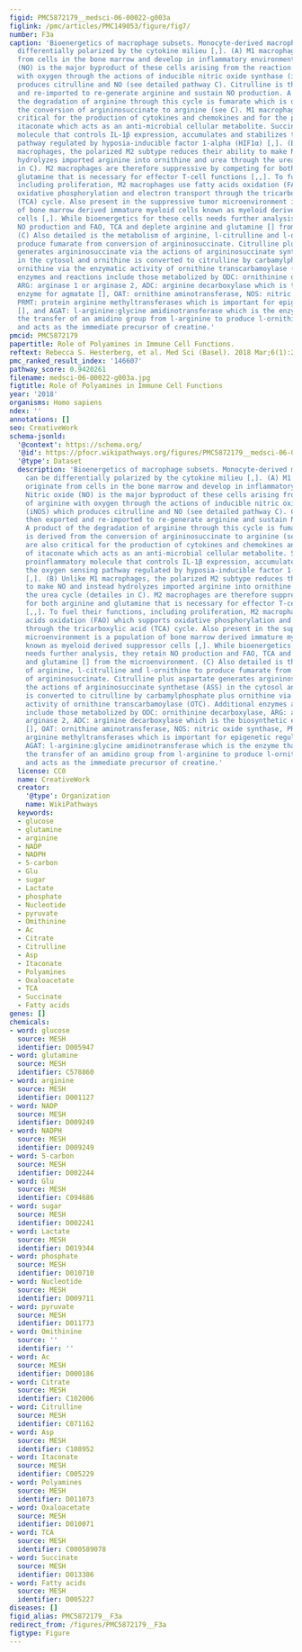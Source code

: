 ```yaml
---
figid: PMC5872179__medsci-06-00022-g003a
figlink: /pmc/articles/PMC149053/figure/fig7/
number: F3a
caption: 'Bioenergetics of macrophage subsets. Monocyte-derived macrophages can be
  differentially polarized by the cytokine milieu [,]. (A) M1 macrophages originate
  from cells in the bone marrow and develop in inflammatory environments. Nitric oxide
  (NO) is the major byproduct of these cells arising from the reaction of arginine
  with oxygen through the actions of inducible nitric oxide synthase (iNOS) which
  produces citrulline and NO (see detailed pathway C). Citrulline is then exported
  and re-imported to re-generate arginine and sustain NO production. A product of
  the degradation of arginine through this cycle is fumarate which is derived from
  the conversion of argininosuccinate to arginine (see C). M1 macrophages are also
  critical for the production of cytokines and chemokines and for the production of
  itaconate which acts as an anti-microbial cellular metabolite. Succinate, a proinflammatory
  molecule that controls IL-1β expression, accumulates and stabilizes the oxygen sensing
  pathway regulated by hyposia-inducible factor 1-alpha (HIF1α) [,]. (B) Unlike M1
  macrophages, the polarized M2 subtype reduces their ability to make NO and instead
  hydrolyzes imported arginine into ornithine and urea through the urea cycle (detailes
  in C). M2 macrophages are therefore suppressive by competing for both arginine and
  glutamine that is necessary for effector T-cell functions [,,]. To fuel their functions,
  including proliferation, M2 macrophages use fatty acids oxidation (FAO) which supports
  oxidative phosphorylation and electron transport through the tricarboxylic acid
  (TCA) cycle. Also present in the suppressive tumor microenvironment is a population
  of bone marrow derived immature myeloid cells known as myeloid derived suppressor
  cells [,]. While bioenergetics for these cells needs further analysis, they retain
  NO production and FAO, TCA and deplete arginine and glutamine [] from the microenvironment.
  (C) Also detailed is the metabolism of arginine, l-citrulline and l-ornithine to
  produce fumarate from conversion of argininosuccinate. Citrulline plus aspartate
  generates argininosuccinate via the actions of argininosuccinate synthetase (ASS)
  in the cytosol and ornithine is converted to citrulline by carbamylphosphate plus
  ornithine via the enzymatic activity of ornithine transcarbamoylase (OTC). Additional
  enzymes and reactions include those metabolized by ODC: ornithinine decarboxylase,
  ARG: arginase 1 or arginase 2, ADC: arginine decarboxylase which is the biosynthetic
  enzyme for agmatate [], OAT: ornithine aminotransferase, NOS: nitric oxide synthase,
  PRMT: protein arginine methyltransferases which is important for epigenetic regulation
  [], and AGAT: l-arginine:glycine amidinotransferase which is the enzyme that catalyzes
  the transfer of an amidino group from l-arginine to produce l-ornithine and guanidinoacetate
  and acts as the immediate precursor of creatine.'
pmcid: PMC5872179
papertitle: Role of Polyamines in Immune Cell Functions.
reftext: Rebecca S. Hesterberg, et al. Med Sci (Basel). 2018 Mar;6(1):22.
pmc_ranked_result_index: '146607'
pathway_score: 0.9420261
filename: medsci-06-00022-g003a.jpg
figtitle: Role of Polyamines in Immune Cell Functions
year: '2018'
organisms: Homo sapiens
ndex: ''
annotations: []
seo: CreativeWork
schema-jsonld:
  '@context': https://schema.org/
  '@id': https://pfocr.wikipathways.org/figures/PMC5872179__medsci-06-00022-g003a.html
  '@type': Dataset
  description: 'Bioenergetics of macrophage subsets. Monocyte-derived macrophages
    can be differentially polarized by the cytokine milieu [,]. (A) M1 macrophages
    originate from cells in the bone marrow and develop in inflammatory environments.
    Nitric oxide (NO) is the major byproduct of these cells arising from the reaction
    of arginine with oxygen through the actions of inducible nitric oxide synthase
    (iNOS) which produces citrulline and NO (see detailed pathway C). Citrulline is
    then exported and re-imported to re-generate arginine and sustain NO production.
    A product of the degradation of arginine through this cycle is fumarate which
    is derived from the conversion of argininosuccinate to arginine (see C). M1 macrophages
    are also critical for the production of cytokines and chemokines and for the production
    of itaconate which acts as an anti-microbial cellular metabolite. Succinate, a
    proinflammatory molecule that controls IL-1β expression, accumulates and stabilizes
    the oxygen sensing pathway regulated by hyposia-inducible factor 1-alpha (HIF1α)
    [,]. (B) Unlike M1 macrophages, the polarized M2 subtype reduces their ability
    to make NO and instead hydrolyzes imported arginine into ornithine and urea through
    the urea cycle (detailes in C). M2 macrophages are therefore suppressive by competing
    for both arginine and glutamine that is necessary for effector T-cell functions
    [,,]. To fuel their functions, including proliferation, M2 macrophages use fatty
    acids oxidation (FAO) which supports oxidative phosphorylation and electron transport
    through the tricarboxylic acid (TCA) cycle. Also present in the suppressive tumor
    microenvironment is a population of bone marrow derived immature myeloid cells
    known as myeloid derived suppressor cells [,]. While bioenergetics for these cells
    needs further analysis, they retain NO production and FAO, TCA and deplete arginine
    and glutamine [] from the microenvironment. (C) Also detailed is the metabolism
    of arginine, l-citrulline and l-ornithine to produce fumarate from conversion
    of argininosuccinate. Citrulline plus aspartate generates argininosuccinate via
    the actions of argininosuccinate synthetase (ASS) in the cytosol and ornithine
    is converted to citrulline by carbamylphosphate plus ornithine via the enzymatic
    activity of ornithine transcarbamoylase (OTC). Additional enzymes and reactions
    include those metabolized by ODC: ornithinine decarboxylase, ARG: arginase 1 or
    arginase 2, ADC: arginine decarboxylase which is the biosynthetic enzyme for agmatate
    [], OAT: ornithine aminotransferase, NOS: nitric oxide synthase, PRMT: protein
    arginine methyltransferases which is important for epigenetic regulation [], and
    AGAT: l-arginine:glycine amidinotransferase which is the enzyme that catalyzes
    the transfer of an amidino group from l-arginine to produce l-ornithine and guanidinoacetate
    and acts as the immediate precursor of creatine.'
  license: CC0
  name: CreativeWork
  creator:
    '@type': Organization
    name: WikiPathways
  keywords:
  - glucose
  - glutamine
  - arginine
  - NADP
  - NADPH
  - 5-carbon
  - Glu
  - sugar
  - Lactate
  - phosphate
  - Nucleotide
  - pyruvate
  - Omithinine
  - Ac
  - Citrate
  - Citrulline
  - Asp
  - Itaconate
  - Polyamines
  - Oxaloacetate
  - TCA
  - Succinate
  - Fatty acids
genes: []
chemicals:
- word: glucose
  source: MESH
  identifier: D005947
- word: glutamine
  source: MESH
  identifier: C578860
- word: arginine
  source: MESH
  identifier: D001127
- word: NADP
  source: MESH
  identifier: D009249
- word: NADPH
  source: MESH
  identifier: D009249
- word: 5-carbon
  source: MESH
  identifier: D002244
- word: Glu
  source: MESH
  identifier: C094686
- word: sugar
  source: MESH
  identifier: D002241
- word: Lactate
  source: MESH
  identifier: D019344
- word: phosphate
  source: MESH
  identifier: D010710
- word: Nucleotide
  source: MESH
  identifier: D009711
- word: pyruvate
  source: MESH
  identifier: D011773
- word: Omithinine
  source: ''
  identifier: ''
- word: Ac
  source: MESH
  identifier: D000186
- word: Citrate
  source: MESH
  identifier: C102006
- word: Citrulline
  source: MESH
  identifier: C071162
- word: Asp
  source: MESH
  identifier: C108952
- word: Itaconate
  source: MESH
  identifier: C005229
- word: Polyamines
  source: MESH
  identifier: D011073
- word: Oxaloacetate
  source: MESH
  identifier: D010071
- word: TCA
  source: MESH
  identifier: C000589078
- word: Succinate
  source: MESH
  identifier: D013386
- word: Fatty acids
  source: MESH
  identifier: D005227
diseases: []
figid_alias: PMC5872179__F3a
redirect_from: /figures/PMC5872179__F3a
figtype: Figure
---
```


